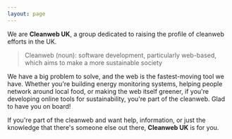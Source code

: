 ```yaml
---
layout: page
---
```


We are **Cleanweb UK**, a group dedicated to raising the profile of cleanweb efforts in the UK.

> Cleanweb (noun): software development, particularly web-based, which aims to make a more sustainable society

We have a big problem to solve, and the web is the fastest-moving tool we have. Whether you're building
energy monitoring systems, helping people network around local food, or making the web itself greener,
if you're developing online tools for sustainability, you're part of the cleanweb. Glad to have you on 
board!

If you're part of the cleanweb and want help, information, or just the knowledge that there's someone else
out there, **Cleanweb UK** is for you.